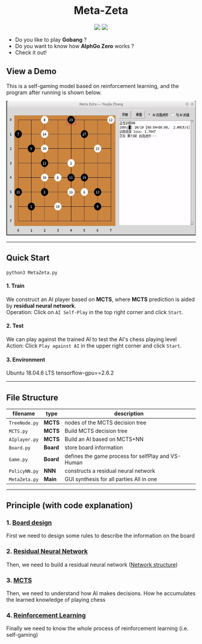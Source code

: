 <h1 align="center">Meta-Zeta</h1>

<p align="center">
<img src="https://img.shields.io/badge/made%20by-youjiaZhang-blue.svg" >

<img src="https://badges.frapsoft.com/os/v1/open-source.svg?v=103" >
</p>

- Do you like to play **Gobang** ?
- Do you want to know how **AlphGo Zero** works ?
- Check it out!

## View a Demo
This is a self-gaming model based on reinforcement learning, and the program after running is shown below.

<div align=center>
<img src="images/show-how.gif" width = "551" height = "357" align=center/>
</div>

---
## Quick Start
```
python3 MetaZeta.py
```
#### 1. Train
We construct an AI player based on **MCTS**, where **MCTS** prediction is aided by **residual neural network**.    
Operation: Click on `AI Self-Play` in the top right corner and click `Start`.

#### 2. Test
We can play against the trained AI to test the AI's chess playing level  
Action: Click `Play against AI` in the upper right corner and click `Start`.

#### 3. Environment
Ubuntu 18.04.6 LTS
tensorflow-gpu==2.6.2

---
## File Structure
|filename|type|description|     
|-|-|-|
|`TreeNode.py`|**MCTS**| nodes of the MCTS decision tree| 
|`MCTS.py`|**MCTS**|Build MCTS decision tree|  
|`AIplayer.py`|**MCTS**|Build an AI based on MCTS+NN|  
|`Board.py`|**Board**|store board information| 
|`Game.py`|**Board**|defines the game process for selfPlay and VS-Human|  
|`PolicyNN.py`|**NNN**|constructs a residual neural network| 
|`MetaZeta.py`|**Main**|GUI synthesis for all parties All in one| 

---
## Principle (with code explanation)
### 1. [Board design](docs/Board.md)
First we need to design some rules to describe the information on the board

### 2. [Residual Neural Network](docs/PolicyNN.md)
Then, we need to build a residual neural network ([Network structure](images/model.png))

### 3. [MCTS](docs/MCTS.md) 
Then, we need to understand how AI makes decisions. How he accumulates the learned knowledge of playing chess

### 4. [Reinforcement Learning](docs/RL.md)      
Finally we need to know the whole process of reinforcement learning (i.e. self-gaming)


